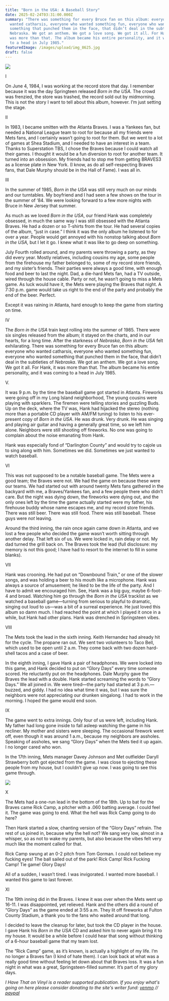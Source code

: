 ```yaml
---
title: "Born in the USA: A Baseball Story"
date: 2025-02-24T03:31:00.000Z
summary: "There was something for every Bruce fan on this album: everyone who
  wanted catharsis, everyone who wanted something fun, everyone who wanted
  something that punched them in the face, that didn’t deal in the subtleties of
  Nebraska. We got an anthem. We got a love song. We got it all. For Hank, it
  was more than that. The album became his entire personality, and it was coming
  to a head in July 1985."
featuredImage: /images/upload/img_8625.jpg
draft: false
---
```

![](/images/upload/img_8625.jpg)

I

On June 4, 1984, I was working at the record store that day. I remember because it was the day Springteen released *Born in the USA.* The crowd was frenzied, the store was trashed, the record sold out by midmorning. This is not the story I want to tell about this album, however. I’m just setting the stage.

II

In 1983, I became smitten with the Atlanta Braves. I was a Yankees fan, but needed a National League team to root for because all my friends were Mets fans, and I certainly wasn’t going to root for them. But we went to a lot of games at Shea Stadium, and I needed to have an interest in a team. Thanks to Superstation TBS, I chose the Braves because I could watch all their games. I thought it would be a fun diversion to root for another team. It turned into an obsession. My friends had to stop me from getting BRAVES3 as a license plate in New York. (I know, as do all self-respecting Braves fans, that Dale Murphy should be in the Hall of Fame). I was all in.

III

In the summer of 1985, *Born in the USA* was still very much on our minds and our turntables. My boyfriend and I had seen a few shows on the tour in the summer of ‘84. We were looking forward to a few more nights with Bruce in New Jersey that summer.

As much as we loved *Born in the USA*, our friend Hank was completely obsessed, in much the same way I was still obsessed with the Atlanta Braves. He had a dozen or so T-shirts from the tour. He had several copies of the album, “just in case.” I think it was the only album he listened to for over a year. People would get annoyed with his nonstop talking about *Born in the USA,* but I let it go. I knew what it was like to go deep on something. 

July Fourth rolled around, and my parents were throwing a party, as they did every year. Mostly relatives, including cousins my age, some people from the firehouse my father belonged to, some of my record store friends, and my sister’s friends. Their parties were always a good time, with enough food and beer to last the night. Dad, a die-hard Mets fan, had a TV outside, wired through the house cable. Party or not, he wasn’t going to miss a Mets game. As luck would have it, the Mets were playing the Braves that night. A 7:30 p.m. game would take us right to the end of the party and probably the end of the beer. Perfect.

Except it was raining in Atlanta, hard enough to keep the game from starting on time.

IV

The *Born in the USA* train kept rolling into the summer of 1985. There were six singles released from the album; it stayed on the charts, and in our hearts, for a long time. After the starkness of *Nebraska*, *Born in the USA* felt exhilarating. There was something for every Bruce fan on this album: everyone who wanted catharsis, everyone who wanted something fun, everyone who wanted something that punched them in the face, that didn’t deal in the subtleties of *Nebraska*. We got an anthem. We got a love song. We got it all. For Hank, it was more than that. The album became his entire personality, and it was coming to a head in July 1985.

V.

It was 9 p.m. by the time the baseball game got started in Atlanta. Fireworks were going off in my Long Island neighborhood, The young cousins were playing with sparklers. The firemen were telling stories and guzzling Buds. Up on the deck, where the TV was, Hank had hijacked the stereo (nothing more than a portable CD player with AM/FM tuning) to listen to his ever-present copy of *Born in the USA*. He was drunk. Very drunk. He was singing and playing air guitar and having a generally great time, so we left him alone. Neighbors were still shooting off fireworks. No one was going to complain about the noise emanating from Hank.

Hank was especially fond of “Darlington County” and would try to cajole us to sing along with him. Sometimes we did. Sometimes we just wanted to watch baseball.

VI

This was not supposed to be a notable baseball game. The Mets were a good team; the Braves were not. We had the game on because these were our teams. We had started out with around twenty Mets fans gathered in the backyard with me, a Braves/Yankees fan, and a few people there who didn’t care. But the night was dying down, the fireworks were dying out, and the only ones left by the time the game actually started were my father, his firehouse buddy whose name escapes me, and my record store friends. There was still beer. There was still food. There was still baseball. These guys were *not* leaving.

Around the third inning, the rain once again came down in Atlanta, and we lost a few people who decided the game wasn’t worth sitting through another delay. That left six of us. We were locked in, rain delay or not. My dad turned the grill back on. The Braves took the lead (full disclosure: my memory is not this good; I have had to resort to the internet to fill in some blanks).

VII

Hank was crooning. He had put on “Downbound Train,” or one of the slower songs, and was holding a beer to his mouth like a microphone. Hank was always a source of amusement; he liked to be the life of the party. And I have to admit we encouraged him. See, Hank was a big guy, maybe 6-foot-4 and broad. Watching him go through the *Born in the USA* tracklist as we watched a baseball game—turning from serious to playful to dramatic, singing out loud to us—was a bit of a surreal experience. He just loved this album so damn much. I had reached the point at which I played it once in a while, but Hank had other plans. Hank was drenched in Springsteen vibes.

VIII

The Mets took the lead in the sixth inning. Keith Hernandez had already hit for the cycle. The propane ran out. We sent two volunteers to Taco Bell, which used to be open until 2 a.m. They come back with two dozen hard-shell tacos and a case of beer.

In the eighth inning, I gave Hank a pair of headphones. We were locked into this game, and Hank decided to put on “Glory Days” every time someone scored. He reluctantly put on the headphones. Dale Murphy gave the Braves the lead with a double. Hank started screaming the words to “Glory Days.” We all joined in. We were tired—the party had started at 3 p.m.—buzzed, and giddy. I had no idea what time it was, but I was sure the neighbors were not appreciating our drunken singalong. I had to work in the morning. I hoped the game would end soon.

IX

The game went to extra innings. Only four of us were left, including Hank. My father had long gone inside to fall asleep watching the game in his recliner. My mother and sisters were sleeping. The occasional firework went off, even though it was around 1 a.m., because my neighbors are assholes. Speaking of assholes, we sang “Glory Days” when the Mets tied it up again. I no longer cared who won.

In the 17th inning, Mets manager Davey Johnson and Met outfielder Daryll Strawberry both got ejected from the game. I was close to ejecting these people from my house, but I couldn’t give up now. I was going to see this game through.



![](/images/upload/camp.jpg)

X

The Mets had a one-run lead in the bottom of the 18th. Up to bat for the Braves came Rick Camp, a pitcher with a .060 batting average. I could feel it. The game was going to end. What the hell was Rick Camp going to do here?

Then Hank started a slow, chanting version of the “Glory Days” refrain. The rest of us joined in, because why the hell not? We sang very low, almost in a whisper, so as not to wake my parents, but also because the vibes felt very much like the moment called for that.

Rick Camp swung at an 0-2 pitch from Tom Gorman. I could not believe my fucking eyes! The ball sailed out of the park! Rick Camp! Rick Fucking Camp! Tie game! Glory Days!

All of a sudden, I wasn’t tired. I was invigorated. I wanted more baseball. I wanted this game to last forever.

XI

The 19th inning did in the Braves. I knew it was over when the Mets went up 16-11. I was disappointed, yet relieved. Hank and the others did a round of “Glory Days” as the game ended at 3:55 a.m. They lit off fireworks at Fulton County Stadium, a thank you to the fans who waited around that long.

I decided to leave the cleanup for later, but took the CD player in the house. I gave Hank his *Born in the USA* CD and asked him to never again bring it to my house. It would be a while before I could hear that song without thinking of a 6-hour baseball game that my team lost.

The “Rick Camp” game, as it’s known, is actually a highlight of my life. I’m no longer a Braves fan (I kind of hate them). I can look back at what was a really good time without feeling let down about that Braves loss. It was a fun night in what was a great, Springsteen-filled summer. It’s part of my glory days.

*I Have That on Vinyl is a reader supported publication. If you enjoy what's going on here please consider donating to the site's writer fund: [venmo](https://account.venmo.com/u/Michele-Catalano2659) // [paypal](https://www.paypal.com/paypalme/goingitaloneny?country.x=US&locale.x=en_US)*
